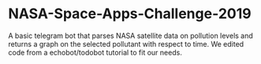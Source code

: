 # NASA-Space-Apps-Challenge-2019
A basic telegram bot that parses NASA satellite data on pollution levels and returns a graph on the selected pollutant with respect to time. We edited code from a echobot/todobot tutorial to fit our needs.
